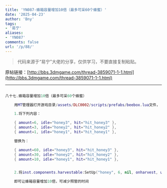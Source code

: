 ```yaml
---
title: 'YN087-蜂箱容量增加10倍（最多可采60个蜂蜜）'
date: '2025-04-23'
author: 'Bny'
tags:
- '易宁'
aliases:
- 'YN087'
comments: false
url: '/p/88/'
---
```


> 代码来源于“易宁”大佬的分享，仅供学习，不要直接复制粘贴。

原帖链接：[http://bbs.3dmgame.com/thread-3859071-1-1.html](http://bbs.3dmgame.com/thread-3859071-1-1.html)

---

```lua  

八十七.蜂箱容量增加10倍（最多可采60个蜂蜜）

	用MT管理器打开游戏目录/assets/DLC0002/scripts/prefabs/beebox.lua文件，

	1.将下列内容：

	{ amount=6, idle="honey3", hit="hit_honey3" },
	{ amount=3, idle="honey2", hit="hit_honey2" },
	{ amount=1, idle="honey1", hit="hit_honey1" },

	替换为：

	{ amount=60, idle="honey3", hit="hit_honey3" },
	{ amount=30, idle="honey2", hit="hit_honey2" },
	{ amount=10, idle="honey1", hit="hit_honey1" },


	2.将inst.components.harvestable:SetUp("honey", 6, nil, onharvest, updatelevel)替换为inst.components.harvestable:SetUp("honey", 60, nil, onharvest, updatelevel)

	即可让蜂箱容量增加10倍，可减少照管的时间

```  

